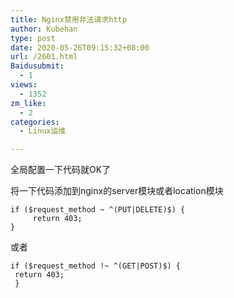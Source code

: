 ```yaml
---
title: Nginx禁用非法请求http
author: Kubehan
type: post
date: 2020-05-26T09:15:32+08:00
url: /2601.html
Baidusubmit:
  - 1
views:
  - 1352
zm_like:
  - 2
categories:
  - Linux运维

---
```

全局配置一下代码就OK了

将一下代码添加到nginx的server模块或者location模块

<pre><code class="language-php">if ($request_method ~ ^(PUT|DELETE)$) {
     return 403;
}
</code></pre>

或者

<pre><code class="language-bash">if ($request_method !~ ^(GET|POST)$) {
 return 403;
 }</code></pre>